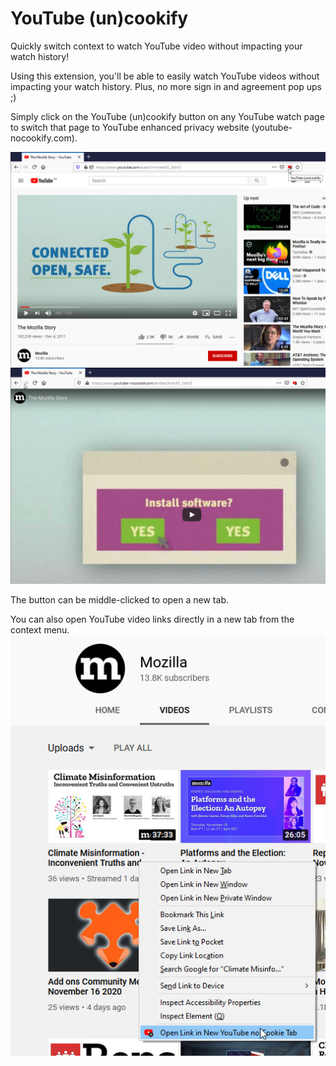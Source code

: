 # YouTube (un)cookify

Quickly switch context to watch YouTube video without impacting your watch history!

Using this extension, you'll be able to easily watch YouTube videos without impacting your watch history. Plus, no more sign in and agreement pop ups ;)

Simply click on the YouTube (un)cookify button on any YouTube watch page to switch that page to YouTube enhanced privacy website (youtube-nocookify.com).

![YouTube (un)cookify button](imgs/page_action.png)
![YouTube nocookie website](imgs/youtube-nocookie.png)

The button can be middle-clicked to open a new tab.

You can also open YouTube video links directly in a new tab from the context menu.  
![YouTube nocookie website](imgs/context-menu.png)